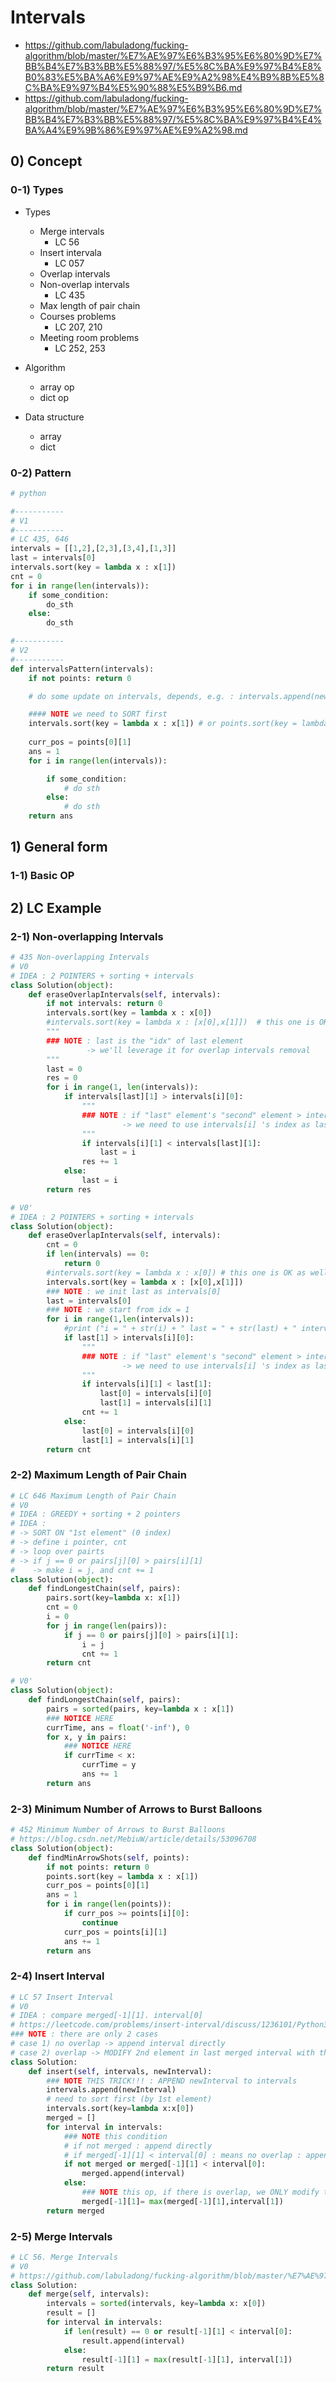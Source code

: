 # Intervals
- https://github.com/labuladong/fucking-algorithm/blob/master/%E7%AE%97%E6%B3%95%E6%80%9D%E7%BB%B4%E7%B3%BB%E5%88%97/%E5%8C%BA%E9%97%B4%E8%B0%83%E5%BA%A6%E9%97%AE%E9%A2%98%E4%B9%8B%E5%8C%BA%E9%97%B4%E5%90%88%E5%B9%B6.md
- https://github.com/labuladong/fucking-algorithm/blob/master/%E7%AE%97%E6%B3%95%E6%80%9D%E7%BB%B4%E7%B3%BB%E5%88%97/%E5%8C%BA%E9%97%B4%E4%BA%A4%E9%9B%86%E9%97%AE%E9%A2%98.md 

## 0) Concept  

### 0-1) Types

- Types
    - Merge intervals
        - LC 56
    - Insert intervala
        - LC 057
    - Overlap intervals
    - Non-overlap intervals
        - LC 435
    - Max length of pair chain
    - Courses problems
        - LC 207, 210
    - Meeting room problems
        - LC 252, 253

- Algorithm
    - array op
    - dict op

- Data structure
    - array
    - dict

### 0-2) Pattern
```python
# python

#-----------
# V1
#-----------
# LC 435, 646
intervals = [[1,2],[2,3],[3,4],[1,3]]
last = intervals[0]
intervals.sort(key = lambda x : x[1])
cnt = 0
for i in range(len(intervals)):
    if some_condition:
        do_sth
    else:
        do_sth

#-----------
# V2
#-----------
def intervalsPattern(intervals):
    if not points: return 0

    # do some update on intervals, depends, e.g. : intervals.append(newInterval)

    #### NOTE we need to SORT first
    intervals.sort(key = lambda x : x[1]) # or points.sort(key = lambda x : x[0])...depends
    
    curr_pos = points[0][1]
    ans = 1
    for i in range(len(intervals)):

        if some_condition:
            # do sth
        else:
            # do sth
    return ans
```

## 1) General form

### 1-1) Basic OP

## 2) LC Example

### 2-1) Non-overlapping Intervals
```python
# 435 Non-overlapping Intervals
# V0
# IDEA : 2 POINTERS + sorting + intervals
class Solution(object):
    def eraseOverlapIntervals(self, intervals):
        if not intervals: return 0
        intervals.sort(key = lambda x : x[0])
        #intervals.sort(key = lambda x : [x[0],x[1]])  # this one is OK as well
        """
        ### NOTE : last is the "idx" of last element
                 -> we'll leverage it for overlap intervals removal
        """
        last = 0
        res = 0
        for i in range(1, len(intervals)):
            if intervals[last][1] > intervals[i][0]:
                """
                ### NOTE : if "last" element's "second" element > intervals[i] 's  "second" element
                         -> we need to use intervals[i] 's index as last index
                """
                if intervals[i][1] < intervals[last][1]:
                    last = i
                res += 1
            else:
                last = i
        return res

# V0'
# IDEA : 2 POINTERS + sorting + intervals
class Solution(object):
    def eraseOverlapIntervals(self, intervals):
        cnt = 0
        if len(intervals) == 0:
            return 0
        #intervals.sort(key = lambda x : x[0]) # this one is OK as well
        intervals.sort(key = lambda x : [x[0],x[1]])
        ### NOTE : we init last as intervals[0]
        last = intervals[0]
        ### NOTE : we start from idx = 1
        for i in range(1,len(intervals)):
            #print ("i = " + str(i) + " last = " + str(last) + " intervals[i] = " + str(intervals[i]))
            if last[1] > intervals[i][0]:
                """
                ### NOTE : if "last" element's "second" element > intervals[i] 's  "second" element
                         -> we need to use intervals[i] 's index as last index
                """
                if intervals[i][1] < last[1]:
                    last[0] = intervals[i][0]
                    last[1] = intervals[i][1] 
                cnt += 1
            else:
                last[0] = intervals[i][0]
                last[1] = intervals[i][1]               
        return cnt
```

### 2-2) Maximum Length of Pair Chain
```python
# LC 646 Maximum Length of Pair Chain
# V0
# IDEA : GREEDY + sorting + 2 pointers
# IDEA :
# -> SORT ON "1st element" (0 index)
# -> define i pointer, cnt
# -> loop over pairts
# -> if j == 0 or pairs[j][0] > pairs[i][1]
#    -> make i = j, and cnt += 1
class Solution(object):
    def findLongestChain(self, pairs):
        pairs.sort(key=lambda x: x[1])
        cnt = 0
        i = 0
        for j in range(len(pairs)):
            if j == 0 or pairs[j][0] > pairs[i][1]:
                i = j
                cnt += 1
        return cnt

# V0'
class Solution(object):
    def findLongestChain(self, pairs):
        pairs = sorted(pairs, key=lambda x : x[1])
        ### NOTICE HERE
        currTime, ans = float('-inf'), 0
        for x, y in pairs:
            ### NOTICE HERE
            if currTime < x:
                currTime = y
                ans += 1
        return ans
```

### 2-3) Minimum Number of Arrows to Burst Balloons
```python
# 452 Minimum Number of Arrows to Burst Balloons
# https://blog.csdn.net/MebiuW/article/details/53096708
class Solution(object):
    def findMinArrowShots(self, points):
        if not points: return 0
        points.sort(key = lambda x : x[1])
        curr_pos = points[0][1]
        ans = 1
        for i in range(len(points)):
            if curr_pos >= points[i][0]:
                continue
            curr_pos = points[i][1]
            ans += 1
        return ans
```

### 2-4) Insert Interval
```python
# LC 57 Insert Interval
# V0
# IDEA : compare merged[-1][1]. interval[0]
# https://leetcode.com/problems/insert-interval/discuss/1236101/Python3-Easy-to-Understand-Solution
### NOTE : there are only 2 cases
# case 1) no overlap -> append interval directly
# case 2) overlap -> MODIFY 2nd element in last merged interval with the bigger index
class Solution:
    def insert(self, intervals, newInterval):
        ### NOTE THIS TRICK!!! : APPEND newInterval to intervals
        intervals.append(newInterval)
        # need to sort first (by 1st element)
        intervals.sort(key=lambda x:x[0])
        merged = []
        for interval in intervals:
            ### NOTE this condition
            # if not merged : append directly
            # if merged[-1][1] < interval[0] : means no overlap : append directly as well
            if not merged or merged[-1][1] < interval[0]:
                merged.append(interval)
            else:
                ### NOTE this op, if there is overlap, we ONLY modify the 2nd element in last interval with BIGGER digit
                merged[-1][1]= max(merged[-1][1],interval[1])
        return merged
```

### 2-5) Merge Intervals
```python
# LC 56. Merge Intervals
# V0
# https://github.com/labuladong/fucking-algorithm/blob/master/%E7%AE%97%E6%B3%95%E6%80%9D%E7%BB%B4%E7%B3%BB%E5%88%97/%E5%8C%BA%E9%97%B4%E8%B0%83%E5%BA%A6%E9%97%AE%E9%A2%98%E4%B9%8B%E5%8C%BA%E9%97%B4%E5%90%88%E5%B9%B6.md
class Solution:
    def merge(self, intervals):
        intervals = sorted(intervals, key=lambda x: x[0])
        result = []
        for interval in intervals:
            if len(result) == 0 or result[-1][1] < interval[0]:
                result.append(interval)
            else:
                result[-1][1] = max(result[-1][1], interval[1])
        return result
```